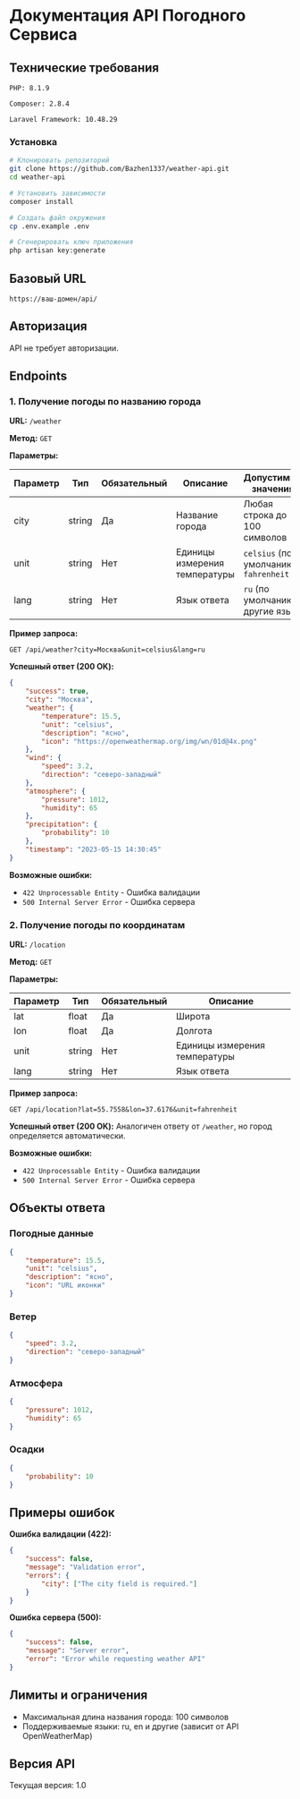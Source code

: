 # Документация API Погодного Сервиса

## Технические требования
`PHP: 8.1.9`

`Composer: 2.8.4`

`Laravel Framework: 10.48.29`

### Установка

```bash
# Клонировать репозиторий
git clone https://github.com/Bazhen1337/weather-api.git
cd weather-api

# Установить зависимости
composer install

# Создать файл окружения
cp .env.example .env

# Сгенерировать ключ приложения
php artisan key:generate
```

## Базовый URL
`https://ваш-домен/api/`

## Авторизация
API не требует авторизации.

## Endpoints

### 1. Получение погоды по названию города

**URL:** `/weather`

**Метод:** `GET`

**Параметры:**

| Параметр | Тип    | Обязательный | Описание                          | Допустимые значения               |
|----------|--------|--------------|-----------------------------------|-----------------------------------|
| city     | string | Да           | Название города                   | Любая строка до 100 символов      |
| unit     | string | Нет          | Единицы измерения температуры     | `celsius` (по умолчанию), `fahrenheit` |
| lang     | string | Нет          | Язык ответа                       | `ru` (по умолчанию), другие языки |

**Пример запроса:**
```
GET /api/weather?city=Москва&unit=celsius&lang=ru
```

**Успешный ответ (200 OK):**
```json
{
    "success": true,
    "city": "Москва",
    "weather": {
        "temperature": 15.5,
        "unit": "celsius",
        "description": "ясно",
        "icon": "https://openweathermap.org/img/wn/01d@4x.png"
    },
    "wind": {
        "speed": 3.2,
        "direction": "северо-западный"
    },
    "atmosphere": {
        "pressure": 1012,
        "humidity": 65
    },
    "precipitation": {
        "probability": 10
    },
    "timestamp": "2023-05-15 14:30:45"
}
```

**Возможные ошибки:**

- `422 Unprocessable Entity` - Ошибка валидации
- `500 Internal Server Error` - Ошибка сервера

### 2. Получение погоды по координатам

**URL:** `/location`

**Метод:** `GET`

**Параметры:**

| Параметр | Тип    | Обязательный | Описание                          |
|----------|--------|--------------|-----------------------------------|
| lat      | float  | Да           | Широта                            |
| lon      | float  | Да           | Долгота                           |
| unit     | string | Нет          | Единицы измерения температуры     |
| lang     | string | Нет          | Язык ответа                       |

**Пример запроса:**
```
GET /api/location?lat=55.7558&lon=37.6176&unit=fahrenheit
```

**Успешный ответ (200 OK):**
Аналогичен ответу от `/weather`, но город определяется автоматически.

**Возможные ошибки:**

- `422 Unprocessable Entity` - Ошибка валидации
- `500 Internal Server Error` - Ошибка сервера

## Объекты ответа

### Погодные данные
```json
{
    "temperature": 15.5,
    "unit": "celsius",
    "description": "ясно",
    "icon": "URL иконки"
}
```

### Ветер
```json
{
    "speed": 3.2,
    "direction": "северо-западный"
}
```

### Атмосфера
```json
{
    "pressure": 1012,
    "humidity": 65
}
```

### Осадки
```json
{
    "probability": 10
}
```

## Примеры ошибок

**Ошибка валидации (422):**
```json
{
    "success": false,
    "message": "Validation error",
    "errors": {
        "city": ["The city field is required."]
    }
}
```

**Ошибка сервера (500):**
```json
{
    "success": false,
    "message": "Server error",
    "error": "Error while requesting weather API"
}
```

## Лимиты и ограничения
- Максимальная длина названия города: 100 символов
- Поддерживаемые языки: ru, en и другие (зависит от API OpenWeatherMap)

## Версия API
Текущая версия: 1.0
